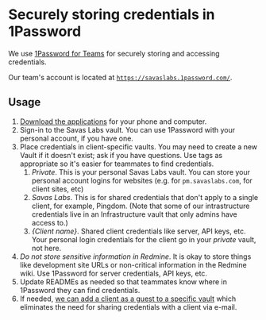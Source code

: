 # Securely storing credentials in 1Password

We use [1Password for Teams](https://1password.com/) for securely storing and accessing credentials.

Our team's account is located at [`https://savaslabs.1password.com/`](https://savaslabs.1password.com).

## Usage

1. [Download the applications](https://1password.com/downloads/) for your phone and computer.
1. Sign-in to the Savas Labs vault. You can use 1Password with your personal account, if you have one.
1. Place credentials in client-specific vaults. You may need to create a new Vault if it doesn't exist; ask if you have questions. Use tags as appropriate so it's easier for teammates to find credentials.
    1. _Private_. This is your personal Savas Labs vault. You can store your personal account logins for websites (e.g. for `pm.savaslabs.com`, for client sites, etc)
    1. _Savas Labs_. This is for shared credentials that don't apply to a single client, for example, Pingdom. (Note that some of our intrastructure credentials live in an Infrastructure vault that only admins have access to.)
    1. _{Client name}_. Shared client credentials like server, API keys, etc. Your personal login credentials for the client go in your _private_ vault, not here.
1. _Do not store sensitive information in Redmine_. It is okay to store things like development site URLs or non-critical information in the Redmine wiki. Use 1Password for server credentials, API keys, etc.
1. Update READMEs as needed so that teammates know where in 1Password they can find credentials.
1. If needed, [we can add a client as a guest to a specific vault](https://support.1password.com/guests/) which eliminates the need for sharing credentials with a client via e-mail.
